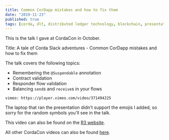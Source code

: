 ```yaml
---
title: Common CorDapp mistakes and how to fix them
date: "2019-11-23"
published: true
tags: [corda, dlt, distributed ledger technology, blockchain, presentation, conference talk]
---
```


This is the talk I gave at CordaCon in October.

Title: A tale of Corda Slack adventures - Common CorDapp mistakes and how to fix them

The talk covers the following topics:

- Remembering the `@Suspendable` annotation
- Contract validation
- Responder flow validation
- Balancing `send`s and `receive`s in your flows

`vimeo: https://player.vimeo.com/video/371494225`

The laptop that ran the presentation didn't support the emojis I added, so sorry for the random symbols you'll see in the talk.

This video can also be found on the [R3 website](https://www.r3.com/videos/a-tale-of-corda-slack-adventures-r3/).

All other CordaCon videos can also be found [here](https://www.r3.com/event-highlights/cordacon-2019/).
